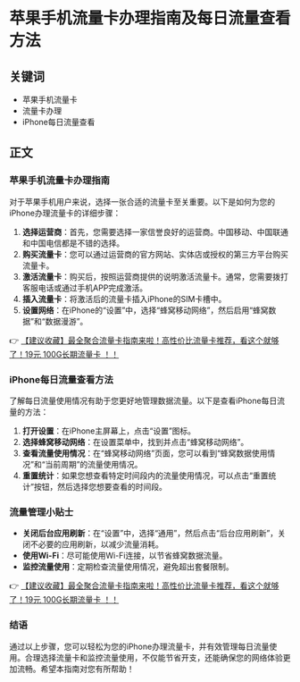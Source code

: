 # 苹果手机流量卡办理指南及每日流量查看方法

## 关键词
- 苹果手机流量卡
- 流量卡办理
- iPhone每日流量查看

## 正文

### 苹果手机流量卡办理指南

对于苹果手机用户来说，选择一张合适的流量卡至关重要。以下是如何为您的iPhone办理流量卡的详细步骤：

1. **选择运营商**：首先，您需要选择一家信誉良好的运营商。中国移动、中国联通和中国电信都是不错的选择。
2. **购买流量卡**：您可以通过运营商的官方网站、实体店或授权的第三方平台购买流量卡。
3. **激活流量卡**：购买后，按照运营商提供的说明激活流量卡。通常，您需要拨打客服电话或通过手机APP完成激活。
4. **插入流量卡**：将激活后的流量卡插入iPhone的SIM卡槽中。
5. **设置网络**：在iPhone的“设置”中，选择“蜂窝移动网络”，然后启用“蜂窝数据”和“数据漫游”。

👉 [【建议收藏】最全聚合流量卡指南来啦！高性价比流量卡推荐，看这个就够了！19元 100G长期流量卡 ！！](https://bit.ly/Liuliangka)

### iPhone每日流量查看方法

了解每日流量使用情况有助于您更好地管理数据流量。以下是查看iPhone每日流量的方法：

1. **打开设置**：在iPhone主屏幕上，点击“设置”图标。
2. **选择蜂窝移动网络**：在设置菜单中，找到并点击“蜂窝移动网络”。
3. **查看流量使用情况**：在“蜂窝移动网络”页面，您可以看到“蜂窝数据使用情况”和“当前周期”的流量使用情况。
4. **重置统计**：如果您想查看特定时间段内的流量使用情况，可以点击“重置统计”按钮，然后选择您想要查看的时间段。

### 流量管理小贴士

- **关闭后台应用刷新**：在“设置”中，选择“通用”，然后点击“后台应用刷新”，关闭不必要的应用刷新，以减少流量消耗。
- **使用Wi-Fi**：尽可能使用Wi-Fi连接，以节省蜂窝数据流量。
- **监控流量使用**：定期检查流量使用情况，避免超出套餐限制。

👉 [【建议收藏】最全聚合流量卡指南来啦！高性价比流量卡推荐，看这个就够了！19元 100G长期流量卡 ！！](https://bit.ly/Liuliangka)

### 结语

通过以上步骤，您可以轻松为您的iPhone办理流量卡，并有效管理每日流量使用。合理选择流量卡和监控流量使用，不仅能节省开支，还能确保您的网络体验更加流畅。希望本指南对您有所帮助！